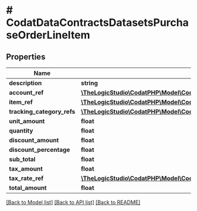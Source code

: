 # # CodatDataContractsDatasetsPurchaseOrderLineItem

## Properties

Name | Type | Description | Notes
------------ | ------------- | ------------- | -------------
**description** | **string** |  | [optional]
**account_ref** | [**\TheLogicStudio\CodatPHP\Model\CodatDataContractsDatasetsAccountRef**](CodatDataContractsDatasetsAccountRef.md) |  | [optional]
**item_ref** | [**\TheLogicStudio\CodatPHP\Model\CodatDataContractsDatasetsItemRef**](CodatDataContractsDatasetsItemRef.md) |  | [optional]
**tracking_category_refs** | [**\TheLogicStudio\CodatPHP\Model\CodatDataContractsDatasetsTrackingCategoryRef[]**](CodatDataContractsDatasetsTrackingCategoryRef.md) |  | [optional]
**unit_amount** | **float** |  | [optional]
**quantity** | **float** |  | [optional]
**discount_amount** | **float** |  | [optional]
**discount_percentage** | **float** |  | [optional]
**sub_total** | **float** |  | [optional]
**tax_amount** | **float** |  | [optional]
**tax_rate_ref** | [**\TheLogicStudio\CodatPHP\Model\CodatDataContractsDatasetsTaxRateRef**](CodatDataContractsDatasetsTaxRateRef.md) |  | [optional]
**total_amount** | **float** |  | [optional]

[[Back to Model list]](../../README.md#models) [[Back to API list]](../../README.md#endpoints) [[Back to README]](../../README.md)
